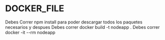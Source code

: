 # DOCKER_FILE

Debes Correr npm install para poder descargar todos los paquetes necesarios y despues
Debes correr docker build -t nodeapp .
Debes correr docker -it --rm nodeapp
